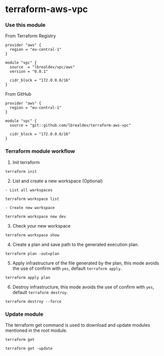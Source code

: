 # terraform-aws-vpc

### Use this module

From Terraform Registry
```
provider "aws" {
  region = "eu-central-1"
}

module "vpc" {
  source  = "lbrealdev/vpc/aws"
  version = "0.0.1"
  
  cidr_block = "172.0.0.0/16"
}
```
From GitHub
```
provider "aws" {
  region = "eu-central-1"
}

module "vpc" {
  source = "git::github.com/lbrealdev/terraform-aws-vpc"

  cidr_block = "172.0.0.0/16"
}
```
### Terraform module workflow

1. Init terraform
```
terraform init
```
2. List and create a new workspace (Optional)
```
- List all workspaces

terraform workspace list

- Create new workspace

terraform workspace new dev
```
3. Check your new workspace
```
terraform workspace show
```
4. Create a plan and save path to the generated execution plan.
```
terraform plan -out=plan
```
5. Apply infrastructure of the file generated by the plan, this mode avoids the use of confirm with `yes`, default `terraform apply`.
```
terraform apply plan
```
6. Destroy infrastructure, this mode avoids the use of confirm with `yes`, default `terraform destroy`.
```
terraform destroy --force
```
### Update module

The terraform get command is used to download and update modules mentioned in the root module.
```
terraform get
 
terraform get -update
```